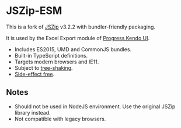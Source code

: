 # JSZip-ESM

This is a fork of [JSZip](https://github.com/Stuk/jszip) v3.2.2 with bundler-friendly packaging.

It is used by the Excel Export module of [Progress Kendo UI](https://www.telerik.com/kendo-ui).

* Includes ES2015, UMD and CommonJS bundles.
* Built-in TypeScript definitions.
* Targets modern browsers and IE11.
* Subject to [tree-shaking](https://webpack.js.org/guides/tree-shaking/).
* [Side-effect free](https://webpack.js.org/guides/tree-shaking/#mark-the-file-as-side-effect-free).

## Notes

* Should not be used in NodeJS environment. Use the original JSZip library instead.
* Not compatible with legacy browsers.
